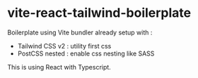 # vite-react-tailwind-boilerplate

Boilerplate using Vite bundler already setup with :

-  Tailwind CSS v2 : utility first css
-  PostCSS nested : enable css nesting like SASS

This is using React with Typescript.
